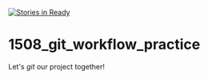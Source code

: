 [![Stories in Ready](https://badge.waffle.io/Carmer/1508_git_workflow_practice.png?label=ready&title=Ready)](https://waffle.io/Carmer/1508_git_workflow_practice)
# 1508_git_workflow_practice

Let's *git* our project together! 

